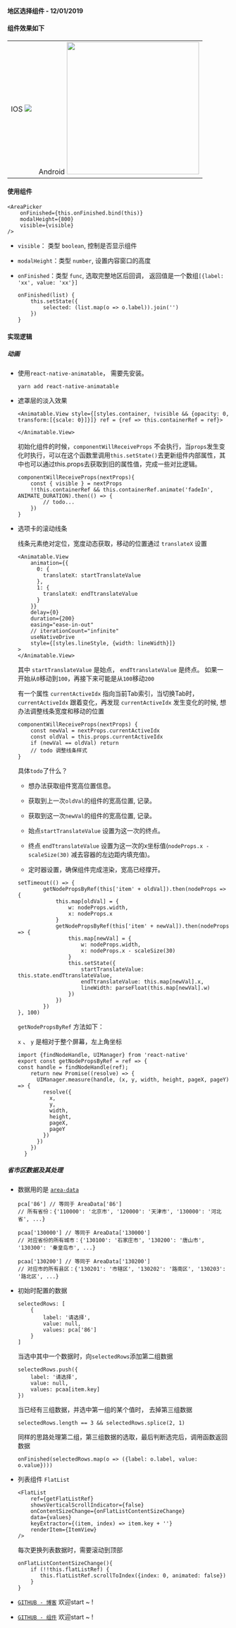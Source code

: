 <h4>
地区选择组件 - 12/01/2019
</h4>

#### 组件效果如下

<table>
      <tbody>
        <tr>
          <td align="center" valign="middle">
            <span>IOS</span>
            <a href="javascript:;" target="_blank">
              <img src="https://note.youdao.com/yws/api/personal/file/WEB34b01b4d1898d2b7bb69ce88670d9e4b?method=download&shareKey=64cb0c62e4b0a3a7bbe794e584bf6de2"/>
            </a>
          </td>
          <td align="center" valign="middle">
            <span>Android</span>
            <a href="javascript:;" target="_blank">
              <img width="300" src="https://note.youdao.com/yws/api/personal/file/WEBe38ed7ab49809c266a75ce1a0c8d3993?method=download&shareKey=2f112984e0238d0534bfd68d847dcc07">
            </a>
          </td>
        </tr>
      </tbody>
</table>

#### 使用组件

```
<AreaPicker
    onFinished={this.onFinished.bind(this)}
    modalHeight={800}
    visible={visible} 
/>
```

- `visible`： 类型 `boolean`, 控制是否显示组件
- `modalHeight`：类型 `number`, 设置内容窗口的高度
- `onFinished`：类型 `func`, 选取完整地区后回调， 返回值是一个数组`[{label: 'xx', value: 'xx'}]`

    ```
    onFinished(list) {
        this.setState({
            selected: (list.map(o => o.label)).join('')
        })
    }
    ```


#### 实现逻辑

##### 动画
- 使用`react-native-animatable`， 需要先安装。

    ```
    yarn add react-native-animatable
    ```

- 遮罩层的淡入效果

    ```
    <Animatable.View style={[styles.container, !visible && {opacity: 0, transform:[{scale: 0}]}]} ref = {ref => this.containerRef = ref}>
    
    </Animatable.View>
    ```
    
    初始化组件的时候，`componentWillReceiveProps` 不会执行，当`props`发生变化时执行，可以在这个函数里调用`this.setState()`去更新组件内部属性，其中也可以通过this.props去获取到旧的属性值，完成一些对比逻辑。 
    
    ```
    componentWillReceiveProps(nextProps){
        const { visible } = nextProps
        !!this.containerRef && this.containerRef.animate('fadeIn', ANIMATE_DURATION).then(() => {
            // todo...
        })
    }
    ```
    
 - 选项卡的滚动线条
    
   线条元素绝对定位，宽度动态获取，移动的位置通过 `translateX` 设置

    ```
    <Animatable.View
        animation={{
          0: {
            translateX: startTranslateValue
          },
          1: {
            translateX: endTtranslateValue
          }
        }}
        delay={0}
        duration={200}
        easing="ease-in-out"
        // iterationCount="infinite"
        useNativeDrive
        style={[styles.lineStyle, {width: lineWidth}]}
    >
    </Animatable.View>
    ```
    
    其中 `startTranslateValue` 是始点， `endTtranslateValue` 是终点。 如果一开始从`0`移动到`100`，再接下来可能是从`100`移动`200`
    
    有一个属性 `currentActiveIdx` 指向当前Tab索引，当切换Tab时，`currentActiveIdx` 跟着变化，再发现 `currentActiveIdx` 发生变化的时候, 想办法调整线条宽度和移动的位置
    
    ```
    componentWillReceiveProps(nextProps) {
        const newVal = nextProps.currentActiveIdx
        const oldVal = this.props.currentActiveIdx
        if (newVal == oldVal) return
        // todo 调整线条样式
    }
    ```
    
    具体`todo`了什么？
    
    - 想办法获取组件宽高位置信息。
    
    - 获取到上一次`oldVal`的组件的宽高位置, 记录。
    
    - 获取到这一次`newVal`的组件的宽高位置, 记录。
    
    - 始点`startTranslateValue` 设置为这一次的终点。
    
    - 终点 `endTtranslateValue` 设置为这一次的x坐标值(`nodeProps.x - scaleSize(30)` 减去容器的左边距内填充值)。
    
    - 定时器设置，确保组件完成渲染，宽高已经撑开。
    
    ```
    setTimeout(() => {
            getNodePropsByRef(this['item' + oldVal]).then(nodeProps => {
                this.map[oldVal] = {
                    w: nodeProps.width,
                    x: nodeProps.x
                }
                getNodePropsByRef(this['item' + newVal]).then(nodeProps => {
                    this.map[newVal] = {
                        w: nodeProps.width,
                        x: nodeProps.x - scaleSize(30)
                    }
                    this.setState({
                        startTranslateValue: this.state.endTtranslateValue,
                        endTtranslateValue: this.map[newVal].x,
                        lineWidth: parseFloat(this.map[newVal].w)
                    })
                })
            })
    }, 100)
    ```
    
    `getNodePropsByRef` 方法如下：
    
    `x` 、 `y` 是相对于整个屏幕，左上角坐标
    
    ```
    import {findNodeHandle, UIManager} from 'react-native'
    export const getNodePropsByRef = ref => {
    const handle = findNodeHandle(ref);
        return new Promise((resolve) => {
          UIManager.measure(handle, (x, y, width, height, pageX, pageY) => {
            resolve({
              x,
              y,
              width,
              height,
              pageX,
              pageY
            })
          })
        })
      } 
    ```
    
##### 省市区数据及其处理

- 数据用的是 [`area-data`](https://www.npmjs.com/package/area-data)
    
    ```
    pca['86'] // 等同于 AreaData['86']
    // 所有省份：{'110000': '北京市', '120000': '天津市', '130000': '河北省', ...}
    
    pcaa['130000'] // 等同于 AreaData['130000']
    // 对应省份的所有城市：{'130100': '石家庄市', '130200': '唐山市', '130300': '秦皇岛市', ...}
    
    pcaa['130200'] // 等同于 AreaData['130200']
    // 对应市的所有县区：{'130201': '市辖区', '130202': '路南区', '130203': '路北区', ...}
    ```

- 初始时配置的数据
  
    ```
    selectedRows: [
        {
            label: '请选择',
            value: null,
            values: pca['86']
        }
    ]
    ```
    
    当选中其中一个数据时，向`selectedRows`添加第二组数据
    ```
    selectedRows.push({
        label: '请选择',
        value: null,
        values: pcaa[item.key]
    })
    ```
    
    当已经有三组数据，并选中第一组的某个值时， 去掉第三组数据
    ```
    selectedRows.length == 3 && selectedRows.splice(2, 1)
    ```
    
    同样的思路处理第二组，第三组数据的选取，最后判断选完后，调用函数返回数据
    
    ```
    onFinished(selectedRows.map(o => ({label: o.label, value: o.value})))
    ```
    
- 列表组件 `FlatList` 

    ```
    <FlatList
        ref={getFlatListRef}
        showsVerticalScrollIndicator={false}
        onContentSizeChange={onFlatListContentSizeChange}
        data={values}
        keyExtractor={(item, index) => item.key + ''}
        renderItem={ItemView}
    />
    ```
    
    每次更换列表数据时，需要滚动到顶部
    
    ```
    onFlatListContentSizeChange(){
        if (!!this.flatListRef) {
           this.flatListRef.scrollToIndex({index: 0, animated: false})
        }
    }
    ```
    
- [`GITHUB - 博客`](https://github.com/stupidWall/blog/blob/master/2019/01/12.md)  欢迎start ~ !
-  [`GITHUB - 组件`](https://github.com/stupidWall/RNIUI/blob/master/src/components/AreaPicker/index.js)  欢迎start ~ !
